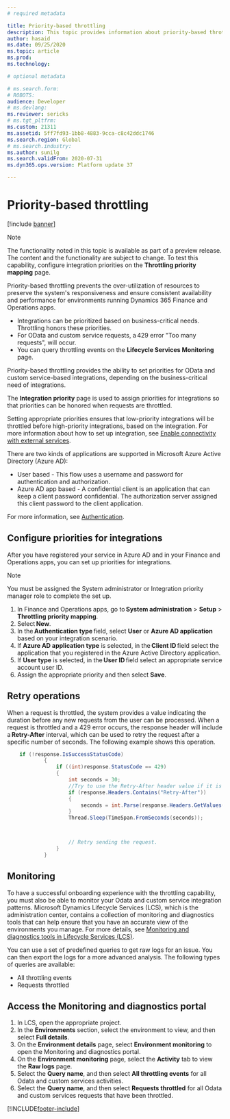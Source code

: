 ```yaml
---
# required metadata

title: Priority-based throttling
description: This topic provides information about priority-based throttling for Odata and custom service-based integrations.
author: hasaid
ms.date: 09/25/2020
ms.topic: article
ms.prod: 
ms.technology: 

# optional metadata

# ms.search.form: 
# ROBOTS: 
audience: Developer
# ms.devlang: 
ms.reviewer: sericks
# ms.tgt_pltfrm: 
ms.custom: 21311
ms.assetid: 5ff7fd93-1bb8-4883-9cca-c8c42ddc1746
ms.search.region: Global
# ms.search.industry: 
ms.author: sunilg
ms.search.validFrom: 2020-07-31
ms.dyn365.ops.version: Platform update 37

---
```


# Priority-based throttling

[!include [banner](../includes/banner.md)]

> [!NOTE]
> The functionality noted in this topic is available as part of a preview release. The content and the functionality are subject to change. To test this capability, configure integration priorities on the **Throttling priority mapping** page.  


Priority-based throttling prevents the over-utilization of resources to preserve the system's responsiveness and ensure consistent availability and performance for environments running Dynamics 365 Finance and Operations apps.

- Integrations can be prioritized based on business-critical needs. Throttling honors these priorities. 
- For OData and custom service requests, a 429 error "Too many requests", will occur. 
- You can query throttling events on the **Lifecycle Services Monitoring** page.  

Priority-based throttling provides the ability to set priorities for OData and custom service-based integrations, depending on the business-critical need of integrations.

The **Integration priority** page is used to assign priorities for integrations so that priorities can be honored when requests are throttled. 

Setting appropriate priorities ensures that low-priority integrations will be throttled before high-priority integrations, based on the integration. For more information about how to set up integration, see [Enable connectivity with external services](/learn/modules/integrate-azure-finance-operations/7-connect-external). 

There are two kinds of applications are supported in Microsoft Azure Active Directory (Azure AD):

- User based - This flow uses a username and password for authentication and authorization. 
- Azure AD app based - A confidential client is an application that can keep a client password confidential. The authorization server assigned this client password to the client application. 

For more information, see [Authentication](services-home-page.md).
 
## Configure priorities for integrations 

After you have registered your service in Azure AD and in your Finance and Operations apps, you can set up priorities for integrations.

> [!NOTE]
> You must be assigned the System administrator or Integration priority manager role to complete the set up. 

1. In Finance and Operations apps, go to **System administration** > **Setup** > **Throttling priority mapping**. 
2. Select **New**. 
3. In the **Authentication type** field, select **User** or **Azure AD application** based on your integration scenario.
4. If **Azure AD application type** is selected, in the **Client ID** field select the application that you registered in the Azure Active Directory application.
5. If **User type** is selected, in the **User ID** field select an appropriate service account user ID.
6. Assign the appropriate priority and then select **Save**.

## Retry operations 

When a request is throttled, the system provides a value indicating the duration before any new requests from the user can be processed. When a request is throttled and a 429 error occurs, the response header will include a **Retry-After** interval, which can be used to retry the request after a specific number of seconds. The following example shows this operation. 

```C#
    if (!response.IsSuccessStatusCode) 
            { 
                if ((int)response.StatusCode == 429) 
                { 
                    int seconds = 30; 
                    //Try to use the Retry-After header value if it is returned. 
                    if (response.Headers.Contains("Retry-After")) 
                    { 
                        seconds = int.Parse(response.Headers.GetValues("Retry-After").FirstOrDefault()); 
                    } 
                    Thread.Sleep(TimeSpan.FromSeconds(seconds)); 



                    // Retry sending the request.
                } 
            } 
```


## Monitoring

To have a successful onboarding experience with the throttling capability, you must also be able to monitor your Odata and custom service integration patterns. Microsoft Dynamics Lifecycle Services (LCS), which is the administration center, contains a collection of monitoring and diagnostics tools that can help ensure that you have an accurate view of the environments you manage. For more details, see [Monitoring and diagnostics tools in Lifecycle Services (LCS)](../lifecycle-services/monitoring-diagnostics.md).

You can use a set of predefined queries to get raw logs for an issue. You can then export the logs for a more advanced analysis. The following types of queries are available:

- All throttling events
- Requests throttled

## Access the Monitoring and diagnostics portal

1. In LCS, open the appropriate project.
2. In the **Environments** section, select the environment to view, and then select **Full details**.
3. On the **Environment details** page, select **Environment monitoring** to open the Monitoring and diagnostics portal. 
4. On the **Environment monitoring** page, select the **Activity** tab to view the **Raw logs** page. 
5. Select the **Query name**, and then select **All throttling events** for all Odata and custom services activities.
6. Select the **Query name**, and then select **Requests throttled** for all Odata and custom services requests that have been throttled.


[!INCLUDE[footer-include](../../../includes/footer-banner.md)]